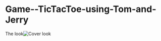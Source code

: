 # Game--TicTacToe-using-Tom-and-Jerry
The look![Cover look](https://user-images.githubusercontent.com/85864155/121852101-9c44fa80-cd0c-11eb-8a79-42a89cc0640a.PNG)

